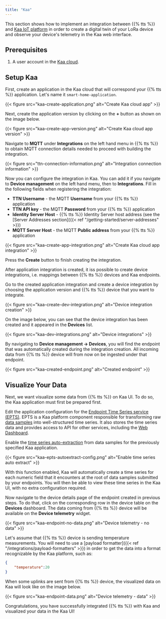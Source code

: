 ```yaml
---
title: "Kaa"
---
```


This section shows how to implement an integration between {{% tts %}} and [Kaa IoT platform](https://www.kaaiot.com/) in order to create a digital twin of your LoRa device and observe your device's telemetry in the Kaa web interface.

## Prerequisites

1. A user account in the [Kaa cloud](https://cloud.kaaiot.com/login).

## Setup Kaa

First, create an application in the Kaa cloud that will correspond your {{% tts %}} application. Let's name it `smart-home-application`.

{{< figure src="kaa-create-application.png" alt="Create Kaa cloud app" >}}

Next, create the application version by clicking on the **+** button as shown on the image below.

{{< figure src="kaa-create-app-version.png" alt="Create Kaa cloud app version" >}}

Navigate to **MQTT** under **Integrations** on the left hand menu in {{% tts %}} to obtain MQTT connection details needed to proceed with building the integration.

{{< figure src="ttn-connection-information.png" alt="Integration connection information" >}}

Now you can configure the integration in Kaa. You can add it if you navigate to **Device management** on the left hand menu, then to **Integrations**. Fill in the following fields when registering the integration:

- **TTN Username** - the MQTT **Username** from your {{% tts %}} application
- **TTN API key** - the MQTT **Password** from your {{% tts %}} application
- **Identity Server Host** - {{% tts %}} Identity Server host address (see the [Server Addresses section]({{< ref "/getting-started/server-addresses" >}})
- **MQTT Server Host** - the MQTT **Public address** from your {{% tts %}} application

{{< figure src="kaa-create-app-integration.png" alt="Create Kaa cloud app integration" >}}

Press the **Create** button to finish creating the integration.

After application integration is created, it iss possible to create device integrations, i.e. mappings between {{% tts %}} devices and Kaa endpoints.

Go to the created application integration and create a device integration by choosing the application version and {{% tts %}} device that you want to integrate.

{{< figure src="kaa-create-dev-integration.png" alt="Device integration creation" >}}

On the image below, you can see that the device integration has been created and it appeared in the **Devices** list.

{{< figure src="kaa-dev-integrations.png" alt="Device integrations" >}}

By navigating to **Device management &#8594; Devices**, you will find the endpoint that was automatically created during the integration creation. All incoming data from {{% tts %}} device will from now on be ingested under that endpoint.

{{< figure src="kaa-created-endpoint.png" alt="Created endpoint" >}}

## Visualize Your Data

Next, we want visualize some data from {{% tts %}} on Kaa UI. To do so, the Kaa application must first be prepared first.

Edit the application configuration for the [Endpoint Time Series service (EPTS)][EPTS]. EPTS is a Kaa platform component responsible for transforming raw [data samples][data-sample] into well-structured time series. It also stores the time series data and provides access to API for other services, including the [Web Dashboard][WD].

Enable the [time series auto-extraction][EPTS time series auto extraction] from data samples for the previously specified Kaa application.

{{< figure src="kaa-epts-autoextract-config.png" alt="Enable time series auto extract" >}}

With this function enabled, Kaa will automatically create a time series for each numeric field that it encounters at the root of data samples submitted by your endpoints.
You will then be able to view these time series in the Kaa UI, with no extra configuration required.

Now navigate to the device details page of the endpoint created in previous steps. To do that, click on the corresponding row in the device table on the **Devices** dashboard. The data coming from {{% tts %}} device will be available on the **Device telemetry** widget.

{{< figure src="kaa-endpoint-no-data.png" alt="Device telemetry - no data" >}}

Let's assume that {{% tts %}} device is sending temperature measurements. You will need to use a [payload formatter]({{< ref "/integrations/payload-formatters" >}}) in order to get the data into a format recognizable by the Kaa platform, such as:

```json
{
    "temperature":20
}
```

When some uplinks are sent from {{% tts %}} device, the visualized data on Kaa will look like on the image below.

{{< figure src="kaa-endpoint-data.png" alt="Device telemetry - data" >}}

Congratulations, you have successfully integrated {{% tts %}} with Kaa and visualized your data in the Kaa UI!

[the-things-network]: https://www.thethingsnetwork.org
[the-things-stack-community-edition]: https://www.thethingsindustries.com/docs/getting-started/console/#the-things-stack-community-edition
[the-things-stack-cloud-hosted]: https://www.thethingsindustries.com/docs/getting-started/cloud-hosted
[ttn-applications]: https://eu1.cloud.thethings.network/console/applications
[ttn-note-on-using-the-tenant-id]: https://www.thethingsindustries.com/docs/integrations/mqtt/#note-on-using-the-tenant-id
[ttn-api-key-creation]: https://www.thethingsindustries.com/docs/integrations/mqtt/#creating-an-api-key
[ttn-addresses-community]: https://www.thethingsindustries.com/docs/getting-started/ttn/addresses/#api-endpoints
[ttn-addresses-industries]: https://www.thethingsindustries.com/docs/getting-started/cloud-hosted/addresses/

[Kaa cloud]:                              https://cloud.kaaiot.com
[application]:                            https://docs.kaaiot.io/KAA/docs/current/Kaa-concepts/#applications-and-application-versions
[data-sample]:                            https://docs.kaaiot.io/KAA/docs/current/Kaa-concepts/#data-sample
[endpoint]:                               https://docs.kaaiot.io/KAA/docs/current/Kaa-concepts/#endpoints
[EPTS]:                                   https://docs.kaaiot.io/KAA/docs/current/Features/Data-collection/EPTS
[EPTS time series auto extraction]:       https://docs.kaaiot.io/KAA/docs/current/Features/Data-collection/EPTS/Configuration/#time-series-auto-extraction
[EPTS time series configuration]:         https://docs.kaaiot.io/KAA/docs/current/Features/Data-collection/EPTS/Configuration/#time-series-configuration
[WD]:                                     https://docs.kaaiot.io/KAA/docs/current/Features/Visualization/WD
